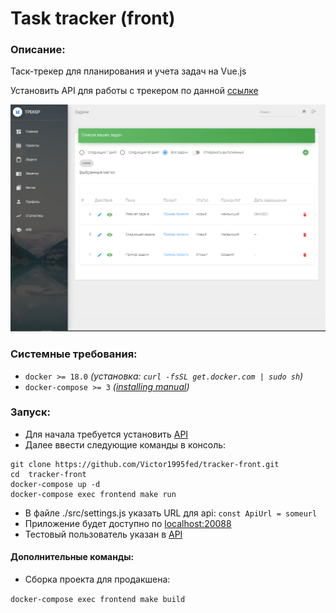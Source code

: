 # Task tracker (front)
### Описание:
Таск-трекер для планирования и учета задач на Vue.js

Установить API для работы с трекером  по данной [ссылке](https://github.com/Victor1995fed/tracker) 

![Иллюстрация к проекту](https://github.com/Victor1995fed/tracker-front/raw/master/image/tasks.png)
### Системные требования:
- `docker >= 18.0` _(установка: `curl -fsSL get.docker.com | sudo sh`)_
-  `docker-compose >= 3` _([installing manual](https://docs.docker.com/compose/install/#install-compose))_


### Запуск:
- Для начала требуется установить [API](https://github.com/Victor1995fed/tracker)
- Далее ввести следующие команды в консоль: 
``` 
git clone https://github.com/Victor1995fed/tracker-front.git
cd  tracker-front
docker-compose up -d
docker-compose exec frontend make run 
```
- В файле ./src/settings.js указать URL для api:  ``` const ApiUrl = someurl ```
- Приложение будет доступно по [localhost:20088](http://localhost:20088)
- Тестовый пользователь указан в [API](https://github.com/Victor1995fed/tracker)


#### Дополнительные команды:
- Сборка проекта  для продакшена:
 
 ``` docker-compose exec frontend make build ``` 
